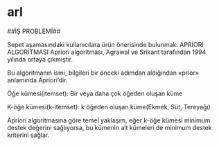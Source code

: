 # arl
##İŞ PROBLEMİ##

Sepet aşamasındaki kullanıcılara ürün önerisinde bulunmak.
APRİORİ ALGORİTMASI
Apriori algoritması, Agrawal ve Srikant tarafından 1994 yılında ortaya çıkmıştır.

Bu algoritmanın ismi, bilgileri bir önceki adımdan aldığından «prior» anlamında Apriori’dir.

Öğe kümesi(itemset): Bir veya daha çok öğeden oluşan küme

K-öğe kümesi(k-itemset): k öğeden oluşan küme(Ekmek, Süt, Tereyağı)

Apriori algoritmasına göre temel yaklaşım, eğer k-öğe kümesi minimum destek değerini sağlıyorsa, bu kümenin alt kümeleri de minimum destek kriterini sağlar.
